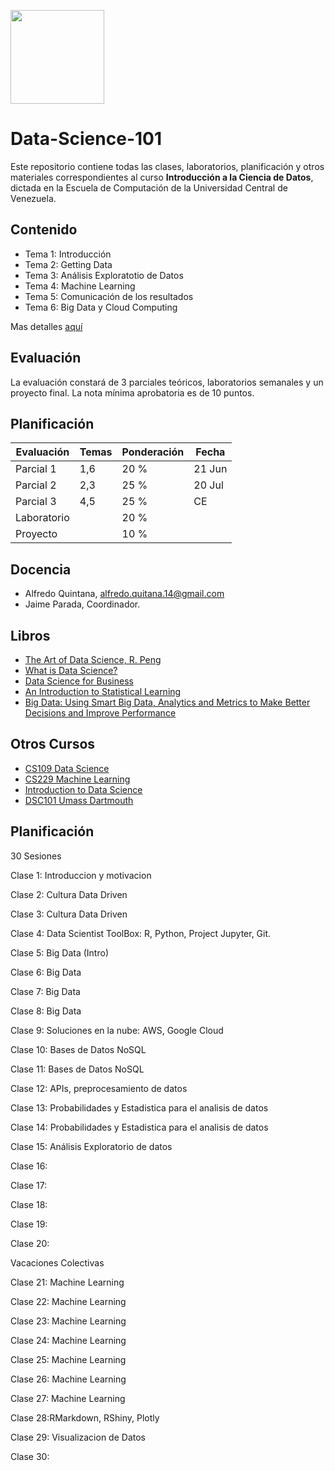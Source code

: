 <img src="http://ccg.ciens.ucv.ve/icpc/img/ciencias_logo.png" alt=""
	title="logo" width="150" height="150" align="middle" />

# Data-Science-101 


Este repositorio contiene todas las clases, laboratorios, planificación y otros materiales correspondientes al curso **Introducción a la Ciencia de Datos**, dictada en la Escuela de Computación de la Universidad Central de Venezuela.

## Contenido

- Tema 1: Introducción
- Tema 2: Getting Data
- Tema 3: Análisis Exploratotio de Datos
- Tema 4: Machine Learning
- Tema 5: Comunicación de los resultados
- Tema 6: Big Data y Cloud Computing

Mas detalles [aquí](/tree/master/Content/content.pdf)

## Evaluación

La evaluación constará de 3 parciales teóricos, laboratorios semanales y un proyecto final. La nota mínima aprobatoria es de 10 puntos.

## Planificación

| Evaluación | Temas | Ponderación | Fecha  |
| ---------- | ----- | ----------- | ------ |
| Parcial 1  | 1,6   | 20 %        | 21 Jun |
| Parcial 2  | 2,3   | 25 %        | 20 Jul |
| Parcial 3  | 4,5   | 25 %        | CE     |
| Laboratorio|       | 20 %        | |
| Proyecto   |       | 10 %        | |

## Docencia

- Alfredo Quintana, alfredo.quitana.14@gmail.com
- Jaime Parada, Coordinador.

## Libros 

- [The Art of Data Science, R. Peng](https://www.amazon.es/Art-Data-Science-Roger-Peng/dp/1365061469)
- [What is Data Science?](https://www.amazon.es/What-Data-Science-Mike-Loukides-ebook/dp/B007R8BHAK/ref=sr_1_fkmrnull_5?__mk_es_ES=%C3%85M%C3%85%C5%BD%C3%95%C3%91&keywords=what+is+data+science+oreilly&qid=1557374870&s=foreign-books&sr=1-5-fkmrnull)
- [Data Science for Business](https://www.amazon.es/Data-Science-Business-data-analytic-thinking/dp/1449361323/ref=sr_1_1?__mk_es_ES=%C3%85M%C3%85%C5%BD%C3%95%C3%91&keywords=data+science+for+business&qid=1557374954&s=foreign-books&sr=1-1)
- [An Introduction to Statistical Learning](https://www.amazon.es/Introduction-Statistical-Learning-Applications-Statistics/dp/1461471370/ref=sr_1_1?__mk_es_ES=%C3%85M%C3%85%C5%BD%C3%95%C3%91&keywords=introduction+to+statistical+learning&qid=1557374998&s=foreign-books&sr=1-1)
- [Big Data: Using Smart Big Data, Analytics and Metrics to Make Better Decisions and Improve Performance](https://www.amazon.es/Big-Data-Analytics-Decisions-Performance/dp/1118965833/ref=sr_1_13?__mk_es_ES=%C3%85M%C3%85%C5%BD%C3%95%C3%91&keywords=big+data&qid=1557375139&s=foreign-books&sr=1-13)

## Otros Cursos

- [CS109 Data Science](http://cs109.github.io/2015/index.html)
- [CS229 Machine Learning](https://see.stanford.edu/course/cs229)
- [Introduction to Data Science](http://stellar.mit.edu/S/course/6/sp18/6.S077/)
- [DSC101 Umass Dartmouth](https://www.coursicle.com/umassd/courses/DSC/)

## Planificación

30 Sesiones

Clase 1: Introduccion y motivacion

Clase 2: Cultura Data Driven

Clase 3: Cultura Data Driven

Clase 4: Data Scientist ToolBox: R, Python, Project Jupyter, Git.

Clase 5: Big Data (Intro)

Clase 6: Big Data

Clase 7: Big Data

Clase 8: Big Data

Clase 9: Soluciones en la nube: AWS, Google Cloud

Clase 10: Bases de Datos NoSQL

Clase 11: Bases de Datos NoSQL

Clase 12: APIs, preprocesamiento de datos

Clase 13: Probabilidades y Estadistica para el analisis de datos

Clase 14: Probabilidades y Estadistica para el analisis de datos 

Clase 15: Análisis Exploratorio de datos

Clase 16: 

Clase 17: 

Clase 18: 

Clase 19: 

Clase 20: 

Vacaciones Colectivas

Clase 21: Machine Learning 

Clase 22: Machine Learning 

Clase 23: Machine Learning

Clase 24: Machine Learning

Clase 25: Machine Learning

Clase 26: Machine Learning

Clase 27: Machine Learning

Clase 28:RMarkdown, RShiny, Plotly

Clase 29: Visualizacion de Datos

Clase 30: 

